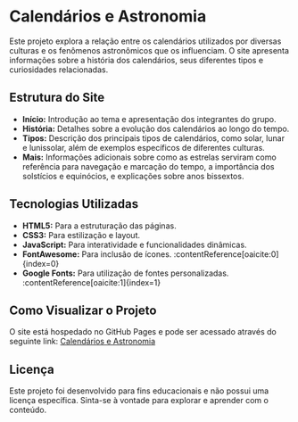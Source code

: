 # Calendários e Astronomia

Este projeto explora a relação entre os calendários utilizados por diversas culturas e os fenômenos astronômicos que os influenciam. O site apresenta informações sobre a história dos calendários, seus diferentes tipos e curiosidades relacionadas.

## Estrutura do Site

- **Início:** Introdução ao tema e apresentação dos integrantes do grupo.
- **História:** Detalhes sobre a evolução dos calendários ao longo do tempo.
- **Tipos:** Descrição dos principais tipos de calendários, como solar, lunar e lunissolar, além de exemplos específicos de diferentes culturas.
- **Mais:** Informações adicionais sobre como as estrelas serviram como referência para navegação e marcação do tempo, a importância dos solstícios e equinócios, e explicações sobre anos bissextos.

## Tecnologias Utilizadas

- **HTML5:** Para a estruturação das páginas.
- **CSS3:** Para estilização e layout.
- **JavaScript:** Para interatividade e funcionalidades dinâmicas.
- **FontAwesome:** Para inclusão de ícones. :contentReference[oaicite:0]{index=0}
- **Google Fonts:** Para utilização de fontes personalizadas. :contentReference[oaicite:1]{index=1}

## Como Visualizar o Projeto

O site está hospedado no GitHub Pages e pode ser acessado através do seguinte link:
[Calendários e Astronomia](https://tiago283.github.io/calendarioseastronomia.com/)

## Licença

Este projeto foi desenvolvido para fins educacionais e não possui uma licença específica. Sinta-se à vontade para explorar e aprender com o conteúdo.
